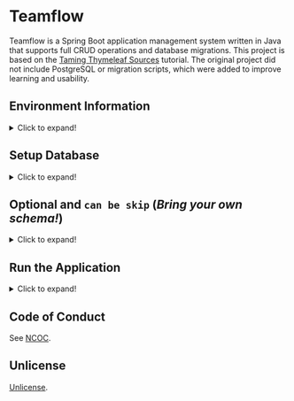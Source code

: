 # Teamflow

Teamflow is a Spring Boot application management system written in Java that supports full CRUD operations and database migrations. This project is based on the [Taming Thymeleaf Sources](https://github.com/wimdeblauwe/taming-thymeleaf-sources) tutorial. The original project did not include PostgreSQL or migration scripts, which were added to improve learning and usability.

## Environment Information

<details>
<summary>Click to expand!</summary>

### Java

```sh
$ java --version
java 17.0.11 2024-04-16 LTS
Java(TM) SE Runtime Environment (build 17.0.11+7-LTS-207)
Java HotSpot(TM) 64-Bit Server VM (build 17.0.11+7-LTS-207, mixed mode, sharing)
```

### Maven

```sh
$ mvn -v
Apache Maven 3.9.7 (8b094c9513efc1b9ce2d952b3b9c8eaedaf8cbf0)
Maven home: /opt/apache-maven-3.9.7
Java version: 17.0.11, vendor: Oracle Corporation, runtime: /opt/jdk-17.0.11
Default locale: en_US, platform encoding: UTF-8
OS name: "linux", version: "6.1.0-21-amd64", arch: "amd64", family: "unix"
```

### PostgreSQL

```sh
$ psql --version
psql (PostgreSQL) 16.3 (Debian 16.3-1.pgdg120+1)
```

### System Information

```sh
OS version: Debian GNU/Linux 12 (bookworm)
RAM available: 14Gi (GiB, or gibibytes)
Hard disk: 28G (GiB)
Intel version: Intel(R) Core(TM) i5-8250U CPU @ 1.60GHz
SSD model: Samsung SSD 860 EVO 500GB
```
</details>

## Setup Database

<details>
<summary>Click to expand!</summary>


1. Access the PostgreSQL command line:

    ```sh
    sudo -u postgres psql
    ```

2. Create the `teamflow` database:

    ```sql
    CREATE DATABASE teamflow;
    ```

3. Create a user:

    ```sql
    CREATE USER allaboutevemirolive WITH ENCRYPTED PASSWORD '123456789';
    ```

4. Grant privileges on the database:

    ```sql
    GRANT ALL PRIVILEGES ON DATABASE teamflow TO allaboutevemirolive;
    ```

5. Connect to the `teamflow` database:

    ```sh
    \c teamflow
    ```

6. Grant privileges on the schema:

    ```sql
    GRANT ALL ON SCHEMA public TO allaboutevemirolive;
    ```

7. Run the Flyway migration script:

    ```sh
    mvn flyway:migrate -Dflyway.url=jdbc:postgresql://localhost/teamflow -Dflyway.user=allaboutevemirolive -Dflyway.password=123456789
    ```

</details>

## Optional and `can be skip` (_Bring your own schema!_)

<details>
<summary>Click to expand!</summary>


If you prefer not to use the `public` schema, you can create a new schema and grant privileges as shown below. Then, skip step 6 in the database setup and continue with step below.

1. Create a new schema:

    ```sql
    CREATE SCHEMA teamflow_migrations;
    ```

2. Grant privileges on the new schema:

    ```sql
    GRANT ALL ON SCHEMA teamflow_migrations TO allaboutevemirolive;
    ```

3. Uncomment the following lines in `application.properties` to use the new schema:

    ```properties
    # spring.datasource.driver-class-name=org.postgresql.Driver
    # spring.flyway.schemas=teamflow_migrations
    # spring.jpa.properties.hibernate.default_schema=teamflow_migrations
    ```

4. Run the Flyway migration script:

    ```sh
    mvn flyway:migrate -Dflyway.schemas=teamflow_migrations -Dflyway.url=jdbc:postgresql://localhost/teamflow -Dflyway.user=allaboutevemirolive -Dflyway.password=123456789
    ```

5. Run the application as described in the next section.

See [StackOverflow Question](https://stackoverflow.com/q/75463561/16768401) for more information on why we need to create separate schemas.

</details>

## Run the Application

<details>
<summary>Click to expand!</summary>

1. Start the application:

    ```sh
    mvn clean spring-boot:run
    ```

2. Open your browser and go to `http://localhost:8080`.

3. Log in with the following credentials:

    - **Email:** admin@gmail.com
    - **Password:** admin

    or

    - **Email:** johndoe@example.com
    - **Password:** admin

    
</details>


## Code of Conduct

See [NCOC](https://github.com/domgetter/NCoC/blob/master/README.md).

## Unlicense

[Unlicense](https://github.com/IQAndreas/markdown-licenses/blob/master/unlicense.md).

